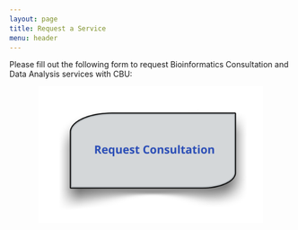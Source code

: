 ```yaml
---
layout: page
title: Request a Service
menu: header
---
```


Please fill out the following form to request Bioinformatics Consultation and Data Analysis services with CBU:
<p align="center">
  <a href="http://j.mp/2FSWz7s">
      <img src="images/request2.png" alt="http://j.mp/2FSWz7s" width="400" />
  </a>
</p>     


